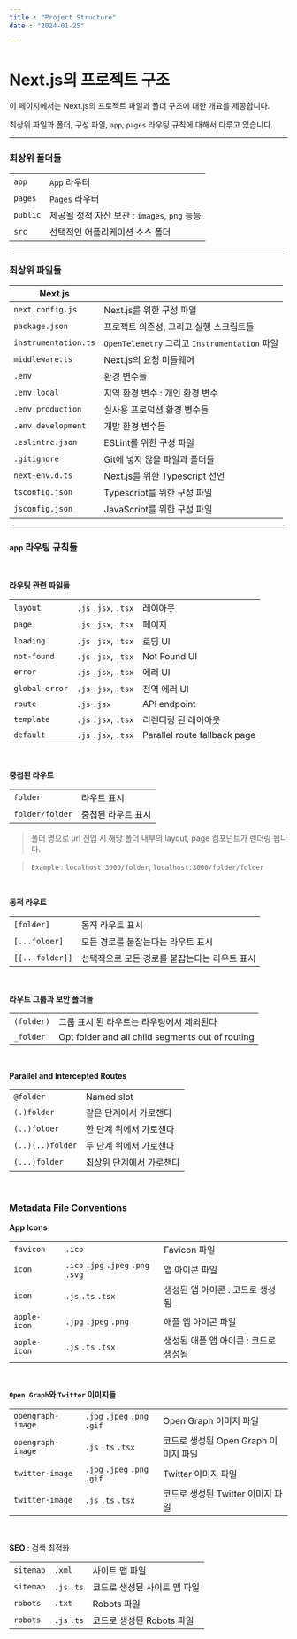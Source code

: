 ```yaml
---
title : "Project Structure"
date : "2024-01-25"

---
```


# Next.js의 프로젝트 구조

이 페이지에서는 Next.js의 프로젝트 파일과 폴더 구조에 대한 개요를 제공합니다.

최상위 파일과 폴더, 구성 파일, `app`, `pages` 라우팅 규칙에 대해서 다루고 있습니다.

---

### 최상위 폴더들

||          |
| -- |----------|
| `app` | `App` 라우터 |
| `pages` | `Pages` 라우터 |
| `public` | 제공될 정적 자산 보관 : `images`, `png` 등등 |
| `src` | 선택적인 어플리케이션 소스 폴더 |

---

### 최상위 파일들

| Next.js |                                          |
|---------|------------------------------------------|
| `next.config.js` | Next.js를 위한 구성 파일                        |
| `package.json` | 프로젝트 의존성, 그리고 실행 스크립트들                   |
| `instrumentation.ts` | `OpenTelemetry` 그리고 `Instrumentation` 파일 |
| `middleware.ts` | Next.js의 요청 미들웨어                         |
| `.env` | 환경 변수들                                   | 
| `.env.local` | 지역 환경 변수 : 개인 환경 변수                      |
| `.env.production` | 실사용 프로덕션 환경 변수들                          |
| `.env.development` | 개발 환경 변수들                                |
| `.eslintrc.json` | ESLint를 위한 구성 파일                         |
| `.gitignore` | Git에 넣지 않을 파일과 폴더들                       |
| `next-env.d.ts` | Next.js를 위한 Typescript 선언                |
| `tsconfig.json` | Typescript를 위한 구성 파일                     |
| `jsconfig.json` | JavaScript를 위한 구성 파일                     |

---

### `app` 라우팅 규칙들

<br>

**라우팅 관련 파일들**

|                | |                              |
|----------------| - |------------------------------|
| `layout`       | `.js` `.jsx`, `.tsx` | 레이아웃                         |
| `page`         | `.js` `.jsx`, `.tsx` | 페이지                          |
| `loading`      | `.js` `.jsx`, `.tsx` | 로딩 UI                        |
| `not-found`    | `.js` `.jsx`, `.tsx` | Not Found UI                 |
| `error`        | `.js` `.jsx`, `.tsx` | 에러 UI                        |
| `global-error` | `.js` `.jsx`, `.tsx` | 전역 에러 UI                     |
| `route`        | `.js` `.jsx` | API endpoint                 |
| `template`     | `.js` `.jsx`, `.tsx` | 리렌더링 된 레이아웃                  |
| `default`      | `.js` `.jsx`, `.tsx` | Parallel route fallback page |


<br>

**중첩된 라우트**

| | |
| - | - |
|`folder`| 라우트 표시 |
| `folder/folder` | 중첩된 라우트 표시 |

> 폴더 명으로 url 진입 시 해당 폴더 내부의 layout, page 컴포넌트가 렌더링 됩니다.

> `Example` : `localhost:3000/folder`, `localhost:3000/folder/folder`

<br>

**동적 라우트**

| |           |
| - |-----------|
|`[folder]`| 동적 라우트 표시 |
|`[...folder]`| 모든 경로를 붙잡는다는 라우트 표시 |
|`[[...folder]]`| 선택적으로 모든 경로를 붙잡는다는 라우트 표시 |

<br>

**라우트 그룹과 보안 폴더들**

| | |
| - | - |
|`(folder)`| 그룹 표시 된 라우트는 라우팅에서 제외된다 |
|`_folder`| Opt folder and all child segments out of routing |

<br>

**Parallel and Intercepted Routes**

| | |
| - | - |
|`@folder`| Named slot |
|`(.)folder`| 같은 단계에서 가로챈다 |
|`(..)folder` | 한 단계 위에서 가로챈다 |
|`(..)(..)folder`| 두 단계 위에서 가로챈다 |
|`(...)folder`| 최상위 단계에서 가로챈다 |

<br>

### Metadata File Conventions

**App Icons**

| |                                     |                     |
| - |-------------------------------------|---------------------|
|`favicon`| `.ico`                              | Favicon 파일          |
|`icon`| `.ico` `.jpg` `.jpeg` `.png` `.svg` | 앱 아이콘 파일            |
|`icon`| `.js` `.ts` `.tsx`                  | 생성된 앱 아이콘 : 코드로 생성됨 |
|`apple-icon`| `.jpg` `.jpeg` `.png`               |애플 앱 아이콘 파일|
|`apple-icon`| `.js` `.ts` `.tsx`                  | 생성된 애플 앱 아이콘 : 코드로 생성됨 |

<br>

**`Open Graph`와 `Twitter` 이미지들**

|                   |                     |                           |
|-------------------|---------------------|---------------------------|
| `opengraph-image` | `.jpg` `.jpeg` `.png` `.gif`| Open Graph 이미지 파일         |
| `opengraph-image` | `.js` `.ts` `.tsx` | 코드로 생성된 Open Graph 이미지 파일 |
| `twitter-image`   | `.jpg` `.jpeg` `.png` `.gif`| Twitter 이미지 파일            |
| `twitter-image`   | `.js` `.ts` `.tsx`  | 코드로 생성된 Twitter 이미지 파일    |

<br>

**SEO** : 검색 최적화

| |             |                   |
| - |-------------|-------------------|
|`sitemap`| `.xml`      | 사이트 맵 파일          |
|`sitemap`| `.js` `.ts` | 코드로 생성된 사이트 맵 파일  |
|`robots`|`.txt`| Robots 파일         |
|`robots`|`.js` `.ts`| 코드로 생성된 Robots 파일 |
